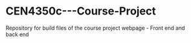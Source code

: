 # CEN4350c---Course-Project
Repository for build files of the course project webpage - Front end and back end
